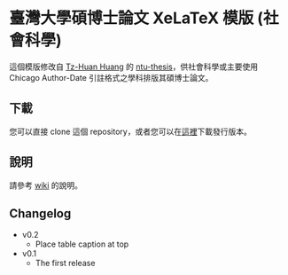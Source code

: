 # 臺灣大學碩博士論文 XeLaTeX 模版 (社會科學)

這個模版修改自 [Tz-Huan Huang](https://github.com/tzhuan) 的 [ntu-thesis](https://github.com/tzhuan/ntu-thesis)，供社會科學或主要使用 Chicago Author-Date 引註格式之學科排版其碩博士論文。

## 下載
您可以直接 clone 這個 repository，或者您可以在[這裡](https://github.com/kengchichang/ntuthesis-socsci/releases)下載發行版本。

## 說明
請參考 [wiki](https://github.com/kengchichang/ntuthesis-socsci/wiki) 的說明。

## Changelog
- v0.2
    -   Place table caption at top
-   v0.1
    -   The first release
